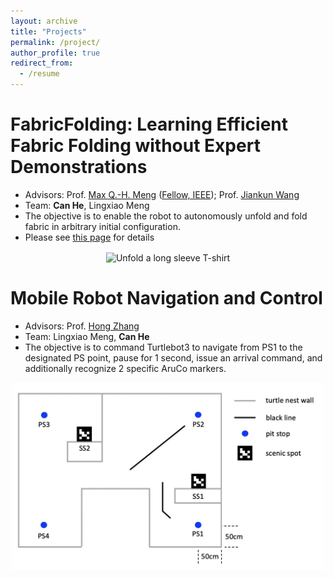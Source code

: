 ```yaml
---
layout: archive
title: "Projects"
permalink: /project/
author_profile: true
redirect_from:
  - /resume
---
```


FabricFolding: Learning Efficient Fabric Folding without Expert Demonstrations
======

* Advisors: Prof. [Max Q.-H. Meng](https://scholar.google.com/citations?user=DxDCU7AAAAAJ&hl=en&oi=ao) ([Fellow, IEEE](https://ieeexplore.ieee.org/author/37274117000)); Prof. [Jiankun Wang](https://jkwang1992.github.io/)
* Team: **Can He**, Lingxiao Meng
* The objective is to enable the robot to autonomously unfold and fold fabric in arbitrary initial configuration.
* Please see [this page](https://sites.google.com/view/fabricfolding/home) for details
<div  align="center">  
<img src="../images/sleeve_trucked.gif" width = "500" alt="Unfold a long sleeve T-shirt" align=center />
</div>

Mobile Robot Navigation and Control
======
* Advisors: Prof. [Hong Zhang](https://scholar.google.com/citations?user=J7UkpAIAAAAJ&hl=en&oi=ao)
* Team: Lingxiao Meng, **Can He**
* The objective is to command Turtlebot3 to navigate from PS1 to the designated PS point, pause for 1 second, issue an arrival command, and additionally recognize 2 specific AruCo markers.
<!-- ![Unfold a long sleeve T-shirt](../images/map.jpg =10x10) -->
<div  align="center">  
<img src="../images/map.jpg" width = "500" alt="map" align=center />
</div>